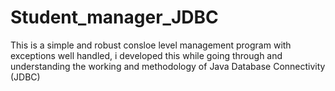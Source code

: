 # Student_manager_JDBC
This is a simple and robust consloe level  management program with exceptions well handled, i developed this while going through and understanding the working and methodology of Java Database Connectivity (JDBC) 
